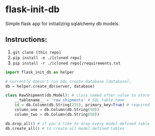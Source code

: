 # flask-init-db
Simple flask app for initializing sqlalchemy db models.

## Instructions:
1. ```git clone [this repo]```
2. ```pip install -e ./[cloned repo]```
3. ```pip install -r ./[cloned repo]/requirements.txt```

```python
import flask_init_db as helper

# currently doesn't run SQL create database [database];
db = helper.create_db(server, database)

class RawShipment(db.Model): # class named after value to store
    __tablename__ = 'raw_shipments' # SQL table name
    id = db.Column(db.String(255), primary_key=True) # required
    column_one = db.Column(db.String(50))
    column_two = db.Column(db.String(50))

db.drop_all() # if you'd like to drop every model-defined table
db.create_all() # to create all model-defined tables
```
